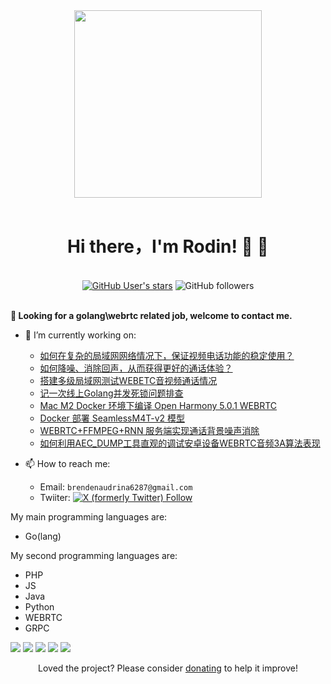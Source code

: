 <div id="header" align="center">
<img width = '300' hight = '300'  src="https://media2.giphy.com/media/v1.Y2lkPTc5MGI3NjExbmdoaTh3c2oxOTlxNnRnNWxjb3Q4cmh1cnZnbHpnbzhnOHptNnc5NSZlcD12MV9pbnRlcm5hbF9naWZfYnlfaWQmY3Q9Zw/bGgsc5mWoryfgKBx1u/giphy.gif"/>
<!-- <img width = '300' hight = '300'  src="https://anime-girls-holding-programming-books.netlify.app/static/Takebe_Saori_on_Web_Assembly_With_Rust-8f70c36b6823036ee259737b6088e2b8.png"/> -->

</div> 
<br>

<div id="body" align="center">
  <h1> Hi there，I'm Rodin! 👋 👋</h1>
  <br>
  <div>
  <a target="_blank" href="https://github.com/snowlyg"> <img alt="GitHub User's stars" src="https://img.shields.io/github/stars/snowlyg"></a>
  <img alt="GitHub followers" src="https://img.shields.io/github/followers/snowlyg">
</div>
</div>
<br>

<!--
**snowlyg/snowlyg** is a ✨ _special_ ✨ repository because its `README.md` (this file) appears on your GitHub profile.
-->

<b> 🤔 Looking for a golang\webrtc related job, welcome to contact me. </b>

- 🔭 I’m currently working on:
  - [如何在复杂的局域网网络情况下，保证视频电话功能的稳定使用？](https://emphasized-burst-0c5.notion.site/111e8b936fa681519c28c6cde831ff89)
  - [如何降噪、消除回声，从而获得更好的通话体验？](https://emphasized-burst-0c5.notion.site/181e8b936fa6806fb421e5bd2b32591e)
  - [搭建多级局域网测试WEBETC音视频通话情况](https://emphasized-burst-0c5.notion.site/WEBETC-1a0e8b936fa6800e9132fb37eaf54cad)
  - [记一次线上Golang并发死锁问题排查](https://emphasized-burst-0c5.notion.site/Golang-1d3e8b936fa6809eb9b0e777dcf7e435)
  - [Mac M2 Docker 环境下编译  Open Harmony 5.0.1 WEBRTC](https://emphasized-burst-0c5.notion.site/Mac-M2-Docker-Open-Harmony-5-0-1-WEBRTC-1f9e8b936fa680659708d19287b7b779?pvs=4)
  - [Docker 部署 SeamlessM4T-v2 模型](https://emphasized-burst-0c5.notion.site/ebd/255e8b936fa680d48c91f9e042846af0)
  - [WEBRTC+FFMPEG+RNN 服务端实现通话背景噪声消除](https://emphasized-burst-0c5.notion.site/WEBRTC-FFMPEG-RNN-278e8b936fa680778d12ed44d36b58c1)
  - [如何利用AEC_DUMP工具直观的调试安卓设备WEBRTC音频3A算法表现](https://emphasized-burst-0c5.notion.site/AEC_DUMP-WEBRTC-3A-292e8b936fa68051a79bfbc385d27cfa?pvs=73)
- 📫 How to reach me: 

  - Email: `brendenaudrina6287@gmail.com`
  - Twiiter: <a target="_blank" href="https://twitter.com/rodin990"> <img alt="X (formerly Twitter) Follow" src="https://img.shields.io/twitter/follow/rodin990"></a>
<!--
- 🌱 I’m currently learning ...
- 🤔 I’m looking for help with ...
- 👯 I’m looking to collaborate on ...
- 💬 Ask me about ...
- 😄 Pronouns: ...
- ⚡ Fun fact: ...
-->

My main programming languages are:

  - Go(lang)

My second programming languages are:

  - PHP
  - JS
  - Java
  - Python
  - WEBRTC
  - GRPC
  
![](https://github-profile-summary-cards.vercel.app/api/cards/profile-details?username=snowlyg&theme=github)
![](https://github-profile-summary-cards.vercel.app/api/cards/repos-per-language?username=snowlyg&theme=github)
![](https://github-profile-summary-cards.vercel.app/api/cards/most-commit-language?username=snowlyg&theme=github)
![](https://github-profile-summary-cards.vercel.app/api/cards/stats?username=snowlyg&theme=github)
![](https://github-profile-summary-cards.vercel.app/api/cards/productive-time?username=snowlyg&theme=github)
<!--  [![Ido's github stats](https://github-readme-stats.vercel.app/api?username=snowlyg&show_icons=true&theme=radical)](https://github.com/anuraghazra/github-readme-stats) -->


<p align="center">Loved the project? Please consider <a href="https://paypal.me/snowlyg?country.x=C2&locale.x=zh_XC">donating</a> to help it improve!
